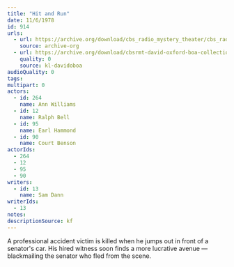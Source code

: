 ```yaml
---
title: "Hit and Run"
date: 11/6/1978
id: 914
urls: 
  - url: https://archive.org/download/cbs_radio_mystery_theater/cbs_radio_mystery_theater-0901-0950.zip/cbs_radio_mystery_theater-0901-0950%2Fcbsrmt_0914_hit_and_run.mp3
    source: archive-org
  - url: https://archive.org/download/cbsrmt-david-oxford-boa-collection/CBSRMT-781106-0914-Hit-and-Run-(128-44)_WBBM-JE-{BoA}.mp3
    quality: 0
    source: kl-davidoboa
audioQuality: 0
tags: 
multipart: 0
actors:  
  - id: 264
    name: Ann Williams  
  - id: 12
    name: Ralph Bell  
  - id: 95
    name: Earl Hammond  
  - id: 90
    name: Court Benson
actorIds:  
  - 264  
  - 12  
  - 95  
  - 90
writers:  
  - id: 13
    name: Sam Dann
writerIds:  
  - 13
notes: 
descriptionSource: kf
---
```

A professional accident victim is killed when he jumps out in front of a senator's car. His hired witness soon finds a more lucrative avenue — blackmailing the senator who fled from the scene.